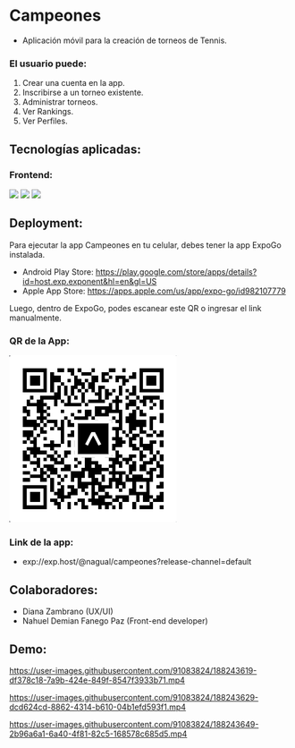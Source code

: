 # Campeones

- Aplicación móvil para la creación de torneos de Tennis.

### El usuario puede:

1. Crear una cuenta en la app.
2. Inscribirse a un torneo existente.
3. Administrar torneos.
4. Ver Rankings.
5. Ver Perfiles.

## Tecnologías aplicadas:

### Frontend:

![](https://cdn.ourcodeworld.com/public-media/articles/articleocw-5edd6c8fac03d.jpg)
![](https://blog.telexarsoftware.com/wp-content/uploads/2019/11/logo-redux.png)
![](https://i.ytimg.com/vi/47CAi_g_A5M/hqdefault.jpg)

## Deployment:

Para ejecutar la app Campeones en tu celular, debes tener la app ExpoGo instalada.

- Android Play Store: https://play.google.com/store/apps/details?id=host.exp.exponent&hl=en&gl=US
- Apple App Store: https://apps.apple.com/us/app/expo-go/id982107779

Luego, dentro de ExpoGo, podes escanear este QR o ingresar el link manualmente.

### QR de la App:

![](./AppCampeonatos/assets/QRcampeones.png)

### Link de la app:

- exp://exp.host/@nagual/campeones?release-channel=default

## Colaboradores:

- Diana Zambrano (UX/UI)
- Nahuel Demian Fanego Paz (Front-end developer)

## Demo:

https://user-images.githubusercontent.com/91083824/188243619-df378c18-7a9b-424e-849f-8547f3933b71.mp4



https://user-images.githubusercontent.com/91083824/188243629-dcd624cd-8862-4314-b610-04b1efd593f1.mp4



https://user-images.githubusercontent.com/91083824/188243649-2b96a6a1-6a40-4f81-82c5-168578c685d5.mp4


